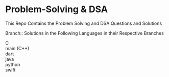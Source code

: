 # Problem-Solving & DSA
This Repo Contains the Problem Solving and DSA Questions and Solutions

Branch:: Solutions in the Following Languages in their Respective Branches

C  
main  (C++)  
dart  
java  
python  
swift  